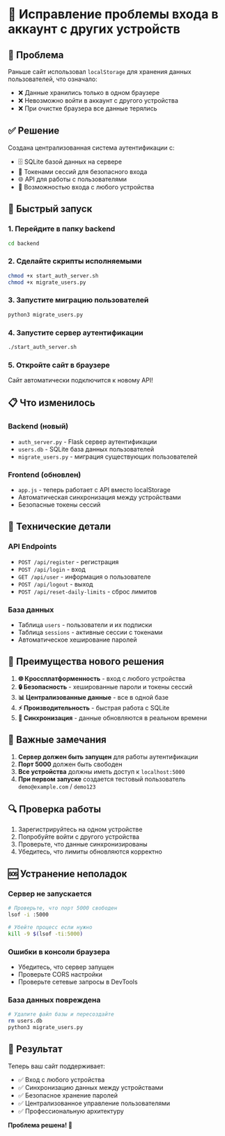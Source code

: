 # 🔐 Исправление проблемы входа в аккаунт с других устройств

## 🚨 Проблема
Раньше сайт использовал `localStorage` для хранения данных пользователей, что означало:
- ❌ Данные хранились только в одном браузере
- ❌ Невозможно войти в аккаунт с другого устройства
- ❌ При очистке браузера все данные терялись

## ✅ Решение
Создана централизованная система аутентификации с:
- 🗄️ SQLite базой данных на сервере
- 🔑 Токенами сессий для безопасного входа
- 🌐 API для работы с пользователями
- 📱 Возможностью входа с любого устройства

## 🚀 Быстрый запуск

### 1. Перейдите в папку backend
```bash
cd backend
```

### 2. Сделайте скрипты исполняемыми
```bash
chmod +x start_auth_server.sh
chmod +x migrate_users.py
```

### 3. Запустите миграцию пользователей
```bash
python3 migrate_users.py
```

### 4. Запустите сервер аутентификации
```bash
./start_auth_server.sh
```

### 5. Откройте сайт в браузере
Сайт автоматически подключится к новому API!

## 📋 Что изменилось

### Backend (новый)
- `auth_server.py` - Flask сервер аутентификации
- `users.db` - SQLite база данных пользователей
- `migrate_users.py` - миграция существующих пользователей

### Frontend (обновлен)
- `app.js` - теперь работает с API вместо localStorage
- Автоматическая синхронизация между устройствами
- Безопасные токены сессий

## 🔧 Технические детали

### API Endpoints
- `POST /api/register` - регистрация
- `POST /api/login` - вход
- `GET /api/user` - информация о пользователе
- `POST /api/logout` - выход
- `POST /api/reset-daily-limits` - сброс лимитов

### База данных
- Таблица `users` - пользователи и их подписки
- Таблица `sessions` - активные сессии с токенами
- Автоматическое хеширование паролей

## 🎯 Преимущества нового решения

1. **🌐 Кроссплатформенность** - вход с любого устройства
2. **🔒 Безопасность** - хешированные пароли и токены сессий
3. **📊 Централизованные данные** - все в одной базе
4. **⚡ Производительность** - быстрая работа с SQLite
5. **🔄 Синхронизация** - данные обновляются в реальном времени

## 🚨 Важные замечания

1. **Сервер должен быть запущен** для работы аутентификации
2. **Порт 5000** должен быть свободен
3. **Все устройства** должны иметь доступ к `localhost:5000`
4. **При первом запуске** создается тестовый пользователь `demo@example.com` / `demo123`

## 🔍 Проверка работы

1. Зарегистрируйтесь на одном устройстве
2. Попробуйте войти с другого устройства
3. Проверьте, что данные синхронизированы
4. Убедитесь, что лимиты обновляются корректно

## 🆘 Устранение неполадок

### Сервер не запускается
```bash
# Проверьте, что порт 5000 свободен
lsof -i :5000

# Убейте процесс если нужно
kill -9 $(lsof -ti:5000)
```

### Ошибки в консоли браузера
- Убедитесь, что сервер запущен
- Проверьте CORS настройки
- Проверьте сетевые запросы в DevTools

### База данных повреждена
```bash
# Удалите файл базы и пересоздайте
rm users.db
python3 migrate_users.py
```

## 🎉 Результат

Теперь ваш сайт поддерживает:
- ✅ Вход с любого устройства
- ✅ Синхронизацию данных между устройствами
- ✅ Безопасное хранение паролей
- ✅ Централизованное управление пользователями
- ✅ Профессиональную архитектуру

**Проблема решена! 🚀** 